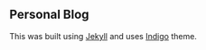 ## Personal Blog

This was built using [Jekyll](http://jekyllrb.com/) and uses [Indigo](https://github.com/sergiokopplin/indigo) theme.
